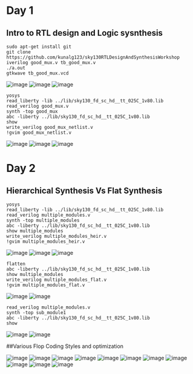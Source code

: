 # Day 1
## Intro to RTL design and Logic sysnthesis
    sudo apt-get install git 
    git clone https://github.com/kunalg123/sky130RTLDesignAndSynthesisWorkshop
    iverilog good_mux.v tb_good_mux.v
    ./a.out
    gtkwave tb_good_mux.vcd
    
![image](https://github.com/saivardhan3333/VSD-HD/assets/60193705/cc01300a-7138-4dc5-8486-c7c14e6fb597)
![image](https://github.com/saivardhan3333/VSD-HD/assets/60193705/a27021f3-44cb-4423-ba46-49aba9d543b9)
![image](https://github.com/saivardhan3333/VSD-HD/assets/60193705/1928beb6-abd2-457a-9718-31a38ffa8846)

    yosys
    read_liberty -lib ../lib/sky130_fd_sc_hd__tt_025C_1v80.lib
    read_verilog good_mux.v
    synth -top good_mux
    abc -liberty ../lib/sky130_fd_sc_hd__tt_025C_1v80.lib
    show
    write_verilog good_mux_netlist.v
    !gvim good_mux_netlist.v

![image](https://github.com/saivardhan3333/VSD-HD/assets/60193705/9421527c-4e47-4ac9-b6eb-20bdf9ab09a0)
![image](https://github.com/saivardhan3333/VSD-HD/assets/60193705/2a300b8a-46e4-4f10-8929-eccdfe83f5da)
![image](https://github.com/saivardhan3333/VSD-HD/assets/60193705/25bfe245-332d-4b9b-85f7-ccd3480b18fc)

# Day 2
## Hierarchical Synthesis Vs Flat Synthesis

    yosys
    read_liberty -lib ../lib/sky130_fd_sc_hd__tt_025C_1v80.lib
    read_verilog multiple_modules.v
    synth -top multiple_modules
    abc -liberty ../lib/sky130_fd_sc_hd__tt_025C_1v80.lib
    show multiple_modules
    write_verilog multiple_modules_heir.v
    !gvim multiple_modules_heir.v

![image](https://github.com/saivardhan3333/VSD-HD/assets/60193705/660fc878-aa18-4917-af9e-f82ebb62f536)
![image](https://github.com/saivardhan3333/VSD-HD/assets/60193705/599b1be8-a56b-43e6-887e-0b72258b1acd)
![image](https://github.com/saivardhan3333/VSD-HD/assets/60193705/fdaa8626-0b57-46d4-98e8-ba4eb0f93205)

    flatten
    abc -liberty ../lib/sky130_fd_sc_hd__tt_025C_1v80.lib
    show multiple_modules
    write_verilog multiple_modules_flat.v
    !gvim multiple_modules_flat.v

![image](https://github.com/saivardhan3333/VSD-HD/assets/60193705/c5c81aa7-4fd7-4be8-b29d-db6b6b5e50e8)
![image](https://github.com/saivardhan3333/VSD-HD/assets/60193705/1024687c-8d51-4a89-8da9-7e87e8227291)

    read_verilog multiple_modules.v
    synth -top sub_module1
    abc -liberty ../lib/sky130_fd_sc_hd__tt_025C_1v80.lib
    show 
![image](https://github.com/saivardhan3333/VSD-HD/assets/60193705/7fbe75e7-9e30-4714-8dc0-38c7208fdfbf)
![image](https://github.com/saivardhan3333/VSD-HD/assets/60193705/630d9bdf-6a39-4e8e-b7c1-b216f312ac0e)

##Various Flop Coding Styles and optimization

![image](https://github.com/saivardhan3333/VSD-HD/assets/60193705/85c213d0-8ecd-4247-8503-3ab6925f893b)
![image](https://github.com/saivardhan3333/VSD-HD/assets/60193705/39b0ddda-6763-4461-964b-f6a9e476ca36)
![image](https://github.com/saivardhan3333/VSD-HD/assets/60193705/2d593be5-c05e-41c3-aad1-7f7237cb68c6)
![image](https://github.com/saivardhan3333/VSD-HD/assets/60193705/aca25a04-4b6e-4ed8-9fed-0eb604384dcc)
![image](https://github.com/saivardhan3333/VSD-HD/assets/60193705/03189f90-29ee-4598-ab35-db7644a625a2)
![image](https://github.com/saivardhan3333/VSD-HD/assets/60193705/35d1dc8e-6ad1-49d6-9551-48d920315e39)
![image](https://github.com/saivardhan3333/VSD-HD/assets/60193705/8e3866fb-089d-45ef-8431-1ead64b041cb)
![image](https://github.com/saivardhan3333/VSD-HD/assets/60193705/d77a5eba-ee1a-4639-8bbe-f3e36d965a8a)
![image](https://github.com/saivardhan3333/VSD-HD/assets/60193705/2a9835d2-f9a2-49e6-989b-a4edf9696e07)
![image](https://github.com/saivardhan3333/VSD-HD/assets/60193705/2a65eeb3-0977-44ef-9f2a-6a4db6e8d85f)
![image](https://github.com/saivardhan3333/VSD-HD/assets/60193705/491071f5-9a71-46ee-9242-20147745cece)


    

